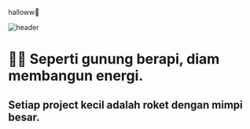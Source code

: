 halloww👋
<!-- Banner Animasi -->
![header](https://capsule-render.vercel.app/api?type=waving&color=0:ff4b1f,100:ff9068&height=200&section=header&text=Aica%20Lala&fontSize=50&fontColor=ffffff&animation=fadeIn&fontAlignY=35)

# 🌋🚀 Seperti gunung berapi, diam membangun energi.  
## Setiap project kecil adalah roket dengan mimpi besar.

<!--
**AisyahNura/AisyahNura** is a ✨ _special_ ✨ repository because its `README.md` (this file) appears on your GitHub profile.

Here are some ideas to get you started:

- 🔭 I’m currently working on ...
- 🌱 I’m currently learning ...
- 👯 I’m looking to collaborate on ...
- 🤔 I’m looking for help with ...
- 💬 Ask me about ...
- 📫 How to reach me: ...
- 😄 Pronouns: ...
- ⚡ Fun fact: ...
-->
